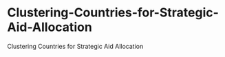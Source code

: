 # Clustering-Countries-for-Strategic-Aid-Allocation
Clustering Countries for Strategic Aid Allocation 
